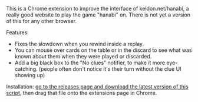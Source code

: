 This is a Chrome extension to improve the interface of keldon.net/hanabi, a really good website to play the game "hanabi" on. There is not yet a version of this for any other browser.

Features:
 * Fixes the slowdown when you rewind inside a replay.
 * You can mouse over cards on the table or in the discard to see what was known about them when they were played or discarded.
 * Add a big black box to the "No clues" notifier, to make it more eye-catching. (people often don't notice it's their turn without the clue UI showing up)

Installation: [go to the releases page and download the latest version of this script](https://github.com/Hyphen-ated/MakeHanabiGreatAgain/releases), then drag that file onto the extensions page in Chrome.
